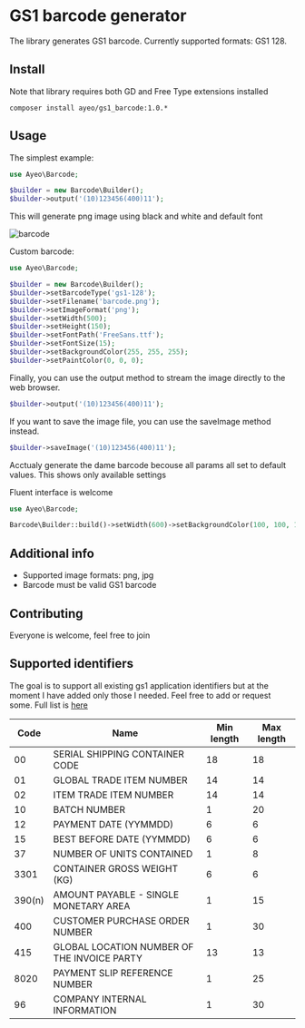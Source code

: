 GS1 barcode generator
=====================

The library generates GS1 barcode. Currently supported formats: GS1 128.

Install
-------

Note that library requires both GD and Free Type extensions installed

```
composer install ayeo/gs1_barcode:1.0.*
```

Usage
-----

The simplest example:

```php
use Ayeo\Barcode;

$builder = new Barcode\Builder();
$builder->output('(10)123456(400)11');
```
This will generate png image using black and white and default font

![barcode](http://q.i-systems.pl/file/fa869375.png "Generated barcode")


Custom barcode:

```php
use Ayeo\Barcode;

$builder = new Barcode\Builder();
$builder->setBarcodeType('gs1-128');
$builder->setFilename('barcode.png');
$builder->setImageFormat('png');
$builder->setWidth(500);
$builder->setHeight(150);
$builder->setFontPath('FreeSans.ttf');
$builder->setFontSize(15);
$builder->setBackgroundColor(255, 255, 255);
$builder->setPaintColor(0, 0, 0);
```

Finally, you can use the output method to stream the image directly to the web browser.

```php
$builder->output('(10)123456(400)11');
```

If you want to save the image file, you can use the saveImage method instead.

```php
$builder->saveImage('(10)123456(400)11');
```

Acctualy generate the dame barcode becouse all params all set to default values. This shows only
available settings

Fluent interface is welcome

```php
use Ayeo\Barcode;

Barcode\Builder::build()->setWidth(600)->setBackgroundColor(100, 100, 100)->output('(10)123456(400)11');
```

Additional info
---------------

- Supported image formats: png, jpg
- Barcode must be valid GS1 barcode

Contributing
------------

Everyone is welcome, feel free to join

Supported identifiers
---------------------

The goal is to support all existing gs1 application identifiers but at the moment I have added
only those I needed.
Feel free to add or request some. Full list is [here](http://www.databar-barcode.info/application-identifiers)

|Code       |Name                                        |Min length |Max length |
|-----------|--------------------------------------------|-----------|-----------|
|00         |SERIAL SHIPPING CONTAINER CODE              |18         |18         |
|01         |GLOBAL TRADE ITEM NUMBER                    |14         |14         |
|02         |ITEM TRADE ITEM NUMBER                      |14         |14         |
|10         |BATCH NUMBER                                |1          |20         |
|12         |PAYMENT DATE  (YYMMDD)                      |6          |6          |
|15         |BEST BEFORE DATE (YYMMDD)                   |6          |6          |
|37         |NUMBER OF UNITS CONTAINED                   |1          |8          |
|3301       |CONTAINER GROSS WEIGHT (KG)                 |6          |6          |
|390(n)     |AMOUNT PAYABLE - SINGLE MONETARY AREA       |1          |15         |
|400        |CUSTOMER PURCHASE ORDER NUMBER              |1          |30         |
|415        |GLOBAL LOCATION NUMBER OF THE INVOICE PARTY |13         |13         |
|8020       |PAYMENT SLIP REFERENCE NUMBER               |1          |25         |
|96         |COMPANY INTERNAL INFORMATION                |1          |30         |
